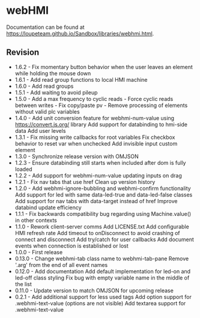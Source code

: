 # webHMI

Documentation can be found at https://loupeteam.github.io/Sandbox/libraries/webhmi.html.

## Revision
- 1.6.2 - Fix momentary button behavior when the user leaves an element while holding the mouse down
- 1.6.1 - Add read group functions to local HMI machine
- 1.6.0 - Add read groups
- 1.5.1 - Add waiting to avoid pileup
- 1.5.0 - Add a max frequency to cyclic reads
	  	- Force cyclic reads between writes
	  	- Fix copy/paste pv
	  	- Remove processing of elements without valid plc variables
- 1.4.0 - Add unit conversion feature for webhmi-num-value using
		https://convert.js.org/ library
		Add support for databinding to hmi-side data
	   	Add user levels
- 1.3.1 - Fix missing write callbacks for root variables
		Fix checkbox behavior to reset var when unchecked
		Add invisible input custom element
- 1.3.0 - Synchronize release version with OMJSON
- 1.2.3 - Ensure databinding still starts when included after dom is fully loaded
- 1.2.2 - Add support for webhmi-num-value updating inputs on drag
- 1.2.1 - Fix nav tabs that use href
		Clean up version history
- 1.2.0 - Add webhmi-ignore-bubbling and webhmi-confirm functionality  
      	Add support for led with same data-led-true and data-led-false classes 
     	Add support for nav tabs with data-target instead of href
      	Improve databind update efficiency 
- 1.1.1 - Fix backwards compatibility bug regarding using Machine.value() in other contexts
- 1.1.0 - Rework client-server comms
		Add LICENSE.txt
		Add configurable HMI refresh rate
		Add timeout to onDisconnect to avoid crashing of connect and disconnect
		Add try/catch for user callbacks
		Add document events when connection is established or lost
- 1.0.0 - First release
- 0.13.0 - Change webhmi-tab class name to webhmi-tab-pane
		Remove '.arg' from the end of all event names
- 0.12.0 - Add documentation
		Add default implementation for led-on and led-off class styling
		Fix bug with empty variable name in the middle of the list
- 0.11.0 - Update version to match OMJSON for upcoming release
- 0.2.1 -	Add additional support for less used tags
		Add option support for .webhmi-text-value (options are not visible)
		Add textarea support for .webhmi-text-value
